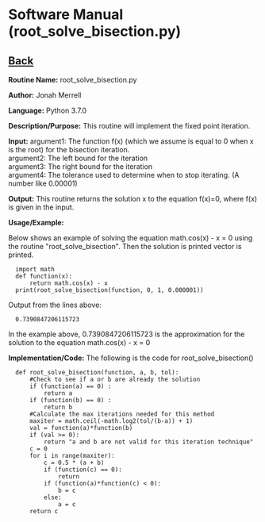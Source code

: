 # Software Manual (root_solve_bisection.py)

## [Back](../softwaremanual)

**Routine Name:**           root_solve_bisection.py

**Author:** Jonah Merrell

**Language:** Python 3.7.0

**Description/Purpose:** This routine will implement the fixed point iteration.

**Input:** argument1: The function f(x) (which we assume is equal to 0 when x is the root) for the bisection iteration.<br>
		   argument2: The left bound for the iteration<br>
		   argument3: The right bound for the iteration<br>
           argument4: The tolerance used to determine when to stop iterating. (A number like 0.00001)<br>
		   
**Output:** This routine returns the solution x to the equation f(x)=0, where f(x) is given in the input.

**Usage/Example:**

Below shows an example of solving the equation math.cos(x) - x = 0 using the routine "root_solve_bisection".
 Then the solution is printed vector is printed. 

      import math
	  def function(x):
          return math.cos(x) - x
      print(root_solve_bisection(function, 0, 1, 0.000001))

Output from the lines above:

      0.7390847206115723

In the example above, 0.7390847206115723 is the approximation for the solution to the equation math.cos(x) - x = 0

**Implementation/Code:** The following is the code for root_solve_bisection()
      
      def root_solve_bisection(function, a, b, tol):
          #Check to see if a or b are already the solution
          if (function(a) == 0) :
              return a
          if (function(b) == 0) :
              return b
          #Calculate the max iterations needed for this method
          maxiter = math.ceil(-math.log2(tol/(b-a)) + 1)
          val = function(a)*function(b)
          if (val >= 0):
              return "a and b are not valid for this iteration technique"
          c = 0
          for i in range(maxiter):
              c = 0.5 * (a + b)
              if (function(c) == 0):
                  return
              if (function(a)*function(c) < 0):
                  b = c
              else:
                  a = c
          return c
